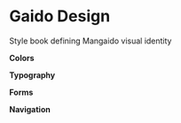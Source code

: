 # Gaido Design
Style book defining Mangaido visual identity

**Colors**

**Typography**

**Forms**

**Navigation**

